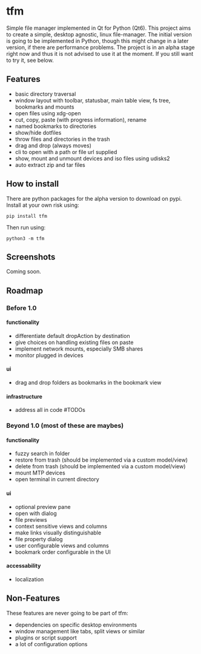 # tfm
Simple file manager implemented in Qt for Python (Qt6). This project aims to create a simple, desktop agnostic, linux file-manager.
The initial version is going to be implemented in Python, though this might change in a later version, if there are performance problems.
The project is in an alpha stage right now and thus it is not advised to use it at the moment.
If you still want to try it, see below.

## Features
* basic directory traversal
* window layout with toolbar, statusbar, main table view, fs tree, bookmarks and mounts
* open files using xdg-open
* cut, copy, paste (with progress information), rename
* named bookmarks to directories
* show/hide dotfiles
* throw files and directories in the trash
* drag and drop (always moves)
* cli to open with a path or file url supplied
* show, mount and unmount devices and iso files using udisks2
* auto extract zip and tar files

## How to install
There are python packages for the alpha version to download on pypi. Install at your own risk using:
```
pip install tfm
```
Then run using:
```
python3 -m tfm
```

## Screenshots
Coming soon.

## Roadmap

### Before 1.0
#### functionality
* differentiate default dropAction by destination
* give choices on handling existing files on paste
* implement network mounts, especially SMB shares
* monitor plugged in devices
#### ui
* drag and drop folders as bookmarks in the bookmark view
#### infrastructure
* address all in code #TODOs

### Beyond 1.0 (most of these are maybes)
#### functionality
* fuzzy search in folder
* restore from trash (should be implemented via a custom model/view)
* delete from trash (should be implemented via a custom model/view)
* mount MTP devices
* open terminal in current directory
#### ui
* optional preview pane
* open with dialog
* file previews
* context sensitive views and columns
* make links visually distinguishable
* file property dialog
* user configurable views and columns
* bookmark order configurable in the UI
#### accessability
* localization

## Non-Features
These features are never going to be part of tfm:

* dependencies on specific desktop environments
* window management like tabs, split views or similar
* plugins or script support
* a lot of configuration options
